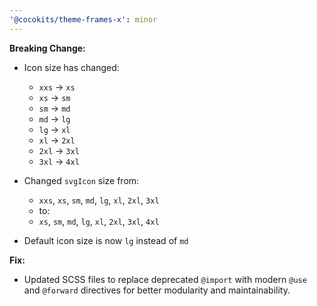```yaml
---
'@cocokits/theme-frames-x': minor
---
```


**Breaking Change:**
- Icon size has changed:
  - `xxs` -> `xs`
  - `xs` -> `sm`
  - `sm` -> `md`
  - `md` -> `lg`
  - `lg` -> `xl`
  - `xl` -> `2xl`
  - `2xl` -> `3xl`
  - `3xl` -> `4xl`

- Changed `svgIcon` size from:
  - `xxs`, `xs`, `sm`, `md`, `lg`, `xl`, `2xl`, `3xl`
  - to:
  - `xs`, `sm`, `md`, `lg`, `xl`, `2xl`, `3xl`, `4xl`

- Default icon size is now `lg` instead of `md`


**Fix:**
- Updated SCSS files to replace deprecated `@import` with modern `@use` and `@forward` directives for better modularity and maintainability.